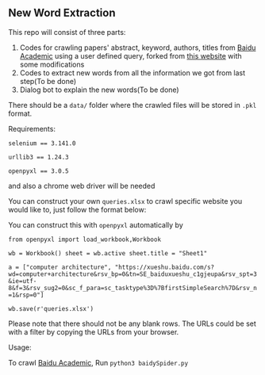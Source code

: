 ## New Word Extraction

This repo will consist of three parts:

1. Codes for crawling papers' abstract, keyword, authors, titles from [Baidu Academic](https://xueshu.baidu.com) using a user defined query, forked from [this website](https://github.com/eveningqn/baiduSpider) with some modifications
2. Codes to extract new words from all the information we got from last step(To be done)
3. Dialog bot to explain the new words(To be done)



There should be a `data/` folder where the crawled files will be stored in `.pkl` format.

Requirements:

`selenium == 3.141.0`

`urllib3 == 1.24.3`

`openpyxl == 3.0.5`

and also a chrome web driver will be needed



You can construct your own `queries.xlsx` to crawl specific website you would like to, just follow the format below:



You can construct this with `openpyxl` automatically by 

`from openpyxl import load_workbook,Workbook`

`wb = Workbook()
sheet = wb.active
sheet.title = "Sheet1"`

`a = ["computer architecture", "https://xueshu.baidu.com/s?wd=computer+architecture&rsv_bp=0&tn=SE_baiduxueshu_c1gjeupa&rsv_spt=3&ie=utf-8&f=3&rsv_sug2=0&sc_f_para=sc_tasktype%3D%7BfirstSimpleSearch%7D&rsv_n=1&rsp=0"]`

`wb.save(r'queries.xlsx')`

Please note that there should not be any blank rows. The URLs could be set with a filter by copying the URLs from your browser.



Usage:

To crawl [Baidu Academic](https://xueshu.baidu.com), Run `python3 baidySpider.py`